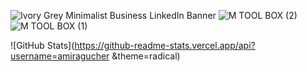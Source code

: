 ![Ivory Grey Minimalist Business LinkedIn Banner](https://user-images.githubusercontent.com/98705391/184557328-138f60e6-b562-4c33-92c2-e0c1ad1712cb.gif)
![M TOOL BOX (2)](https://user-images.githubusercontent.com/98705391/178972532-52b22dbf-c63f-4537-836c-910dee1d4f39.png)
![M TOOL BOX (1)](https://user-images.githubusercontent.com/98705391/178972157-514baae6-3fdb-4a5d-9535-91dd4a8d9c0b.gif)

![GitHub Stats](https://github-readme-stats.vercel.app/api?username=amiragucher &theme=radical)

















